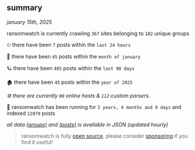 
## summary
_january 15th, 2025_

ransomwatch is currently crawling `367` sites belonging to `182` unique groups

⏲ there have been `7` posts within the `last 24 hours`

🦈 there have been `45` posts within the `month of january`

🪐 there have been `485` posts within the `last 90 days`

🏚 there have been `45` posts within the `year of 2025`

_⚙️ there are currently `80` online hosts & `112` custom parsers._

🦕 ransomwatch has been running for `3 years, 4 months and 9 days` and indexed `12879` posts

_all data  [(groups)](http://https://dataleak.hopeless99.top//groups) and [(posts)](http://https://dataleak.hopeless99.top//posts) is available in JSON (updated hourly)_

> ransomwatch is fully [open source](https://github.com/joshhighet/ransomwatch#ransomwatch--). please consider [sponsoring](https://github.com/sponsors/joshhighet) if you find it useful!
